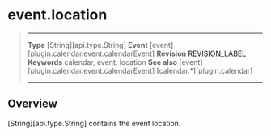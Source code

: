 # event.location

> --------------------- ------------------------------------------------------------------------------------------
> __Type__              [String][api.type.String] 
> __Event__             [event][plugin.calendar.event.calendarEvent]
> __Revision__          [REVISION_LABEL](REVISION_URL)
> __Keywords__          calendar, event, location
> __See also__			[event][plugin.calendar.event.calendarEvent]
>						[calendar.*][plugin.calendar]
> --------------------- ------------------------------------------------------------------------------------------

## Overview

[String][api.type.String] contains the event location.
